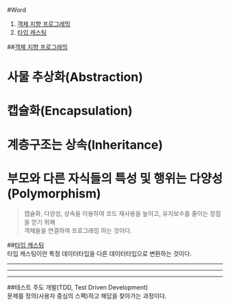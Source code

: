 #Word

1. [객체 지향 프로그래밍](#OOP)
1. [타입 캐스팅](#type-casting)

##<a href="#" name="OOP">객체 지향 프로그래밍</a>  
# 사물 추상화(Abstraction)  
# 캡슐화(Encapsulation)  
# 계층구조는 상속(Inheritance)  
# 부모와 다른 자식들의 특성 및 행위는 다양성(Polymorphism)  

> 캡슐화, 다양성, 상속을 이용하여 코드 재사용을 높이고, 유지보수를 줄이는 장점을 얻기 위해  
	객체들을 연결하여 프로그래밍 하는 것이다.  

##<a href="#" name="type-casting">타입 캐스팅</a>  
타입 캐스팅이란 특정 데이터타입을 다른 데이터타입으로 변환하는 것이다.  

---
---
---

##테스트 주도 개발(TDD, Test Driven Development)  
	문제를 정의(사용자 중심의 스펙)하고 해답을 찾아가는 과정이다.  